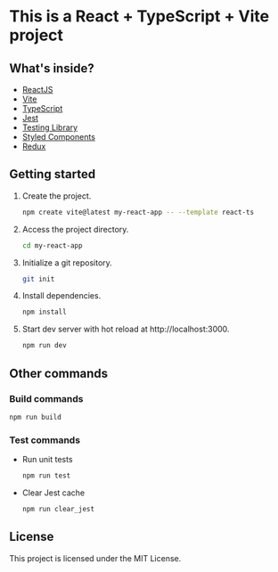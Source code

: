 # This is a React + TypeScript + Vite project

## What's inside?

- [ReactJS](https://reactjs.org)
- [Vite](https://vitejs.dev)
- [TypeScript](https://www.typescriptlang.org)
- [Jest](https://jestjs.io)
- [Testing Library](https://testing-library.com)
- [Styled Components](https://styled-components.com)
- [Redux](https://redux.js.org)

## Getting started

1. Create the project.

   ```bash
   npm create vite@latest my-react-app -- --template react-ts
   ```

2. Access the project directory.

   ```bash
   cd my-react-app
   ```

3. Initialize a git repository.

   ```bash
   git init
   ```

4. Install dependencies.

   ```bash
   npm install
   ```

5. Start dev server with hot reload at http://localhost:3000.
   ```bash
   npm run dev
   ```

## Other commands

### Build commands

```bash
npm run build
```

### Test commands

- Run unit tests
  ```bash
  npm run test
  ```

- Clear Jest cache
  ```bash
  npm run clear_jest
  ```

## License

This project is licensed under the MIT License.
